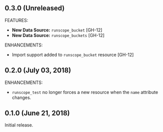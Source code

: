 ## 0.3.0 (Unreleased)

FEATURES:

* **New Data Source:** `runscope_bucket` [GH-12]
* **New Data Source:** `runscope_buckets` [GH-12]

ENHANCEMENTS:
*  Import support added to `runscope_bucket` resource [GH-12]

## 0.2.0 (July 03, 2018)

ENHANCEMENTS:

* `runscope_test` no longer forces a new resource when the `name` attribute changes.

## 0.1.0 (June 21, 2018)

Initial release.

